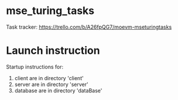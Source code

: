 # mse_turing_tasks
Task tracker: https://trello.com/b/A26fpQG7/moevm-mseturingtasks
# Launch instruction
Startup instructions for:
  1) client are in directory 'client'
  2) server are in directory 'server'
  3) database are in directory 'dataBase'

